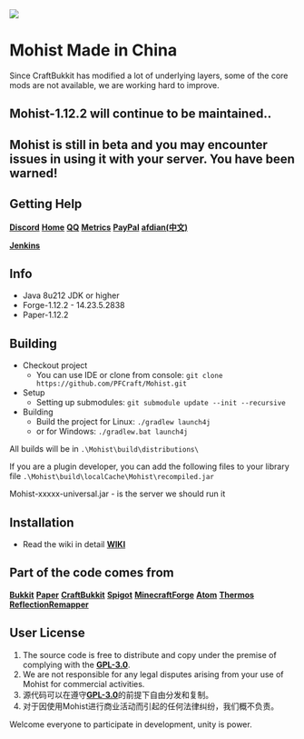 <img src="https://i.loli.net/2019/02/27/5c760f8570e8e.png">

# Mohist Made in China

Since CraftBukkit has modified a lot of underlying layers, some of the core mods are not available, we are working hard to improve.
## Mohist-1.12.2 will continue to be maintained..
## Mohist is still in beta and you may encounter issues in using it with your server. You have been warned!

## Getting Help
   [**Discord**](https://discord.gg/HNmmrCV)
   [**Home**](https://www.mohist.red/)
   [**QQ**](https://jq.qq.com/?_wv=1027&k=5q7lcCb)
   [**Metrics**](https://bstats.org/plugin/bukkit/Mohist)
   [**PayPal**](https://www.paypal.me/Mgazul)
   [**afdian(中文)**](https://afdian.net/@Mgazul)
   
   [**Jenkins**](https://ci.codemc.org/job/PFCraft/job/Mohist/)

## Info
* Java 8u212 JDK or higher
* Forge-1.12.2 - 14.23.5.2838
* Paper-1.12.2

## Building
* Checkout project
  * You can use IDE or clone from console:
  `git clone https://github.com/PFCraft/Mohist.git`
* Setup
  * Setting up submodules:
  `git submodule update --init --recursive`
* Building
  * Build the project for Linux:
  `./gradlew launch4j`
  * or for Windows:
  `./gradlew.bat launch4j `

All builds will be in `.\Mohist\build\distributions\`

If you are a plugin developer, you can add the following files to your library file `.\Mohist\build\localCache\Mohist\recompiled.jar`

Mohist-xxxxx-universal.jar - is the server we should run it

## Installation
* Read the wiki in detail [**WIKI**](https://github.com/PFCraft/Mohist/wiki/Install-Mohist)

## Part of the code comes from
[**Bukkit**](https://hub.spigotmc.org/stash/scm/spigot/bukkit.git)
[**Paper**](https://github.com/PaperMC/Paper.git)
[**CraftBukkit**](https://hub.spigotmc.org/stash/scm/spigot/craftbukkit.git)
[**Spigot**](https://hub.spigotmc.org/stash/scm/spigot/spigot.git)
[**MinecraftForge**](https://github.com/MinecraftForge/MinecraftForge.git)
[**Atom**](https://gitlab.com/divinecode/atom/Atom)
[**Thermos**](https://github.com/CyberdyneCC/Thermos.git)
[**ReflectionRemapper**](https://github.com/Maxqia/ReflectionRemapper)

## User License
1. The source code is free to distribute and copy under the premise of complying with the [**GPL-3.0**](https://github.com/PFCraft/Mohist/blob/master/LICENSE).
2. We are not responsible for any legal disputes arising from your use of Mohist for commercial activities.
1. 源代码可以在遵守[**GPL-3.0**](https://github.com/PFCraft/Mohist/blob/master/LICENSE)的前提下自由分发和复制。
2. 对于因使用Mohist进行商业活动而引起的任何法律纠纷，我们概不负责。

Welcome everyone to participate in development, unity is power.
